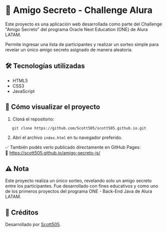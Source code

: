 # 🎁 Amigo Secreto - Challenge Alura

Este proyecto es una aplicación web desarrollada como parte del Challenge "Amigo Secreto" del programa Oracle Next Education (ONE) de Alura LATAM.

Permite ingresar una lista de participantes y realizar un sorteo simple para revelar un único amigo secreto asignado de manera aleatoria.

## 🛠 Tecnologías utilizadas

- HTML5  
- CSS3  
- JavaScript  

## 🚀 Cómo visualizar el proyecto

1. Cloná el repositorio:

```bash
   git clone https://github.com/Scott505/scott505.github.io.git
```

2. Abrí el archivo `index.html` en tu navegador preferido.

✅ También podés verlo publicado directamente en GitHub Pages:  
🔗 https://scott505.github.io/amigo-secreto-js/

## ⚠️ Nota

Este proyecto realiza un único sorteo, revelando solo un amigo secreto entre los participantes. Fue desarrollado con fines educativos y como uno de los primeros proyectos del programa ONE - Back-End Java de Alura LATAM.

## 🙌 Créditos

Desarrollado por [Scott505](https://github.com/Scott505).
